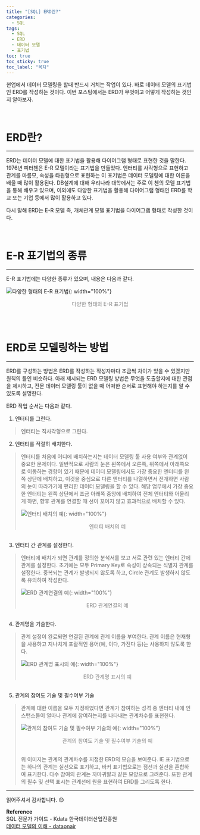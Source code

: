 ```yaml
---
title: "[SQL] ERD란?"
categories:
  - SQL
tags:
  - SQL
  - ERD
  - 데이터 모델
  - 표기법
toc: true
toc_sticky: true
toc_label: "목차"
---
```


현업에서 데이터 모델링을 할때 반드시 거치는 작업이 있다. 바로 데이터 모델의 표기법인 ERD를 작성하는 것이다. 이번 포스팅에서는 ERD가 무엇이고 어떻게 작성하는 것인지 알아보자.

<br>

# ERD란?
---
ERD는 데이터 모델에 대한 표기법을 활용해 다이어그램 형태로 표현한 것을 말한다. 1976년 피터첸은 E-R 모델이라는 표기법을 만들었다. 엔터티를 사각형으로 표현하고 관계를 마름모, 속성을 타원형으로 표현하는 이 표기법은 데이터 모델링에 대한 이론을 배울 때 많이 활용된다. DB설계에 대해 우리나라 대학에서는 주로 이 첸의 모델 표기법을 통해 배우고 있으며, 이외에도 다양한 표기법을 활용해 다이어그램 형태인 ERD를 학교 또는 기업 등에서 많이 활용하고 있다.

다시 말해 ERD는 E-R 모델 즉, 개체관계 모델 표기법을 다이어그램 형태로 작성한 것이다.

<br>

# E-R 표기법의 종류
---
E-R 표기법에는 다양한 종류가 있으며, 내용은 다음과 같다.

![다양한 형태의 E-R 표기법](/blog/assets/img/posts/20220808/er-type.png "다양한 형태의 E-R 표기법"){: width="100%"}
<div style="color: gray; text-align: center; margin-bottom: 30px;">다양한 형태의 E-R 표기법</div>

<br>

# ERD로 모델링하는 방법
---
ERD를 구성하는 방법은 ERD를 작성하는 작성자마다 조금씩 차이가 있을 수 있겠지만 원칙의 틀인 비슷하다. 아래 제시되는 ERD 모델링 방법은 무엇을 도출할지에 대한 관점을 제시하고, 전문 데이터 모델링 툴이 없을 때 어떠한 순서로 표현해야 하는지를 알 수 있도록 설명한다.

ERD 작업 순서는 다음과 같다.
1. 엔터티를 그린다.
  >엔터티는 직사각형으로 그린다.
2. 엔터티를 적절히 배치한다.
  >엔터티를 처음에 어디에 배치하는지는 데이터 모델링 툴 사용 여부와 관계없이 중요한 문제이다. 일반적으로 사람의 눈은 왼쪽에서 오른쪽, 위쪽에서 아래쪽으로 이동하는 경향이 있기 때문에 데이터 모델링에서도 가장 중요한 엔터티를 왼쪽 상단에 배치하고, 이것을 중심으로 다른 엔터티를 나열하면서 전개하면 사람의 눈이 따라가기에 편리한 데이터 모델링을 할 수 있다. 해당 업무에서 가장 중요한 엔터티는 왼쪽 상단에서 조금 아래쪽 중앙에 배치하여 전체 엔터티와 어울리게 하면, 향후 관계를 연결할 때 선이 꼬이지 않고 효과적으로 배치할 수 있다.
  >
  >![엔터티 배치의 예](/blog/assets/img/posts/20220808/place-entity.png "엔터티 배치의 예"){: width="100%"}
  ><div style="color: gray; text-align: center; margin-bottom: 30px;">엔터티 배치의 예</div>
3. 엔터티 간 관계를 설정한다.
  >엔터티에 배치가 되면 관계를 정의한 분석서를 보고 서로 관련 있는 엔터티 간에 관계를 설정한다. 초기에는 모두 Primary Key로 속성이 상속되는 식별자 관계를 설정한다. 중복되는 관계가 발생되지 않도록 하고, Circle 관계도 발생하지 않도록 유의하여 작성한다.
  >
  >![ERD 관계연결의 예](/blog/assets/img/posts/20220808/erd-relation-connect.png "ERD 관계연결의 예"){: width="100%"}
  ><div style="color: gray; text-align: center; margin-bottom: 30px;">ERD 관계연결의 예</div>
4. 관계명을 기술한다.
  >관계 설정이 완료되면 연결된 관계에 관계 이름을 부여한다. 관계 이름은 현재형을 사용하고 지나치게 포괄적인 용어(예, 이다, 가진다 등)는 사용하지 않도록 한다.
  >
  >![ERD 관계명 표시의 예](/blog/assets/img/posts/20220808/erd-relation-name-mark.png "ERD 관계명 표시의 예"){: width="100%"}
  ><div style="color: gray; text-align: center; margin-bottom: 30px;">ERD 관계명 표시의 예</div>

5. 관계의 참여도 기술 및 필수여부 기술
  >관계에 대한 이름을 모두 지정하였다면 관계가 참여하는 성격 중 엔터티 내에 인스턴스들이 얼마나 관계에 참여하는지를 나타내는 관계차수를 표현한다.
  >
  >![관계의 참여도 기술 및 필수여부 기술의 예](/blog/assets/img/posts/20220808/erd-relational-order-and-selectivity-display.png "관계의 참여도 기술 및 필수여부 기술의 예"){: width="100%"}
  ><div style="color: gray; text-align: center; margin-bottom: 30px;">관계의 참여도 기술 및 필수여부 기술의 예</div>
  >위 이미지는 관계의 관계차수를 지정한 ERD의 모습을 보여준다. IE 표기법으로는 하나의 관계는 실선으로 표기하고, 바커 표기법으로는 점선과 실선을 혼합하여 표기한다. 다수 참여의 관계는 까마귀발과 같은 모양으로 그려준다. 또한 관계의 필수 및 선택 표시는 관계선에 원을 표현하여 ERD를 그리도록 한다.

---

읽어주셔서 감사합니다. 😊

__Reference__  
SQL 전문가 가이드 - Kdata 한국데이터산업진흥원  
[데이터 모델의 이해 - dataonair](https://dataonair.or.kr/db-tech-reference/d-guide/sql/?mod=document&uid=330)